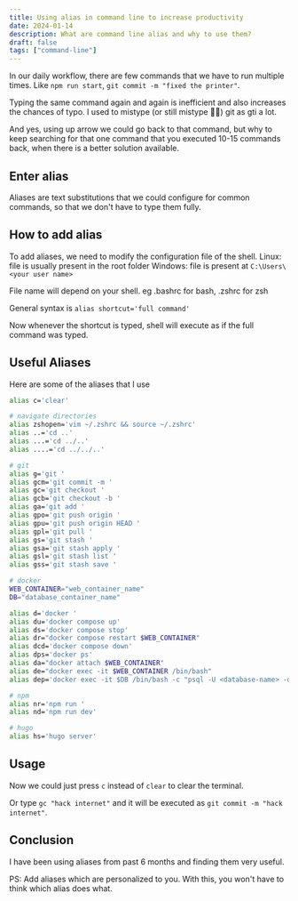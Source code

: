 ```yaml
---
title: Using alias in command line to increase productivity
date: 2024-01-14
description: What are command line alias and why to use them?
draft: false
tags: ["command-line"]
---
```


In our daily workflow, there are few commands that we have to run multiple times. Like `npm run start`, `git commit -m "fixed the printer"`.

Typing the same command again and again is inefficient and also increases the chances of typo. I used to mistype (or still mistype 🤷‍♂️) git as gti a lot.


And yes, using up arrow we could go back to that command, but why to keep searching for that one command that you executed 10-15 commands back, when there is a better solution available.

## Enter alias

Aliases are text substitutions that we could configure for common commands, so that we don't have to type them fully.

## How to add alias

To add aliases, we need to modify the configuration file of the shell.
Linux: file is usually present in the root folder
Windows: file is present at `C:\Users\<your user name>`

File name will depend on your shell. eg .bashrc for bash, .zshrc for zsh

General syntax is `alias shortcut='full command'`

Now whenever the shortcut is typed, shell will execute as if the full command was typed.

## Useful Aliases

Here are some of the aliases that I use

```bash
alias c='clear'

# navigate directories
alias zshopen='vim ~/.zshrc && source ~/.zshrc'
alias ..='cd ..'
alias ...='cd ../..'
alias ....='cd ../../..'

# git
alias g='git '
alias gcm='git commit -m '
alias gc='git checkout '
alias gcb='git checkout -b '
alias ga='git add '
alias gpo='git push origin '
alias gpu='git push origin HEAD '
alias gpl='git pull '
alias gs='git stash '
alias gsa='git stash apply '
alias gsl='git stash list '
alias gss='git stash save '

# docker
WEB_CONTAINER="web_container_name"
DB="database_container_name"

alias d='docker '
alias du='docker compose up'
alias ds='docker compose stop'
alias dr="docker compose restart $WEB_CONTAINER"
alias dcd='docker compose down'
alias dps='docker ps'
alias da="docker attach $WEB_CONTAINER"
alias de="docker exec -it $WEB_CONTAINER /bin/bash"
alias dep='docker exec -it $DB /bin/bash -c "psql -U <database-name> -d <database-password> -x"'

# npm
alias nr='npm run '
alias nd='npm run dev'

# hugo
alias hs='hugo server'
```
## Usage

Now we could just press `c` instead of `clear` to clear the terminal.

Or type `gc "hack internet"` and it will be executed as `git commit -m "hack internet"`.

## Conclusion

I have been using aliases from past 6 months and finding them very useful.

PS: Add aliases which are personalized to you. With this, you won't have to think which alias does what.

